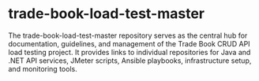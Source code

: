 # trade-book-load-test-master
The trade-book-load-test-master repository serves as the central hub for documentation, guidelines, and management of the Trade Book CRUD API load testing project. It provides links to individual repositories for Java and .NET API services, JMeter scripts, Ansible playbooks, infrastructure setup, and monitoring tools.

